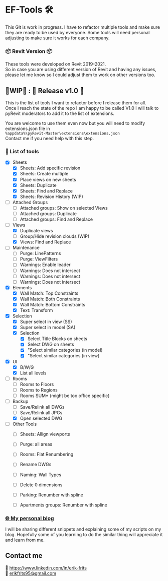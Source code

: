 # EF-Tools 🛠
This Git is work in progress. I have to refactor multiple tools and make sure they are ready to be used by everyone. 
Some tools will need personal adjusting to make sure it works for each company. 

### 📦 Revit Version 📦
These tools were developed on Revit 2019-2021.  
So in case you are using different version of Revit and having any issues,  
please let me know so I could adjust them to work on other versions too.

## 🚧WIP🚧 : 🎉 Release v1.0 🎉
This is the list of tools I want to refactor before I release them for all.  
Once I reach the state of the repo I am happy to be called V1.0 I will talk to pyRevit moderators to 
add it to the list of extensions.  

You are welcome to use them even now but you will need to modify extensions.json file in  
`%appdata%\pyRevit-Master\extensions\extensions.json`  
Contact me if you need help with this step.


### 📜 List of tools

- [x] Sheets
    - [x] Sheets: Add specific revision
    - [x] Sheets: Create multiple
    - [x] Place views on new sheets
    - [x] Sheets: Duplicate
    - [x] Sheets: Find and Replace
    - [x] Sheets: Revision History (WIP)
    
- [ ] Attached Groups
    - [ ] Attached groups: Show on selected Views
    - [ ] Attached groups: Duplicate 
    - [ ] Attached groups: Find and Replace 
        
- [ ] Views
    - [x] Duplicate views
    - [ ] Group/Hide revision clouds (WIP)
    - [x] Views: Find and Replace
    
- [ ] Maintenance
    - [ ] Purge: LinePatterns
    - [ ] Purge: ViewFilters
    - [ ] Warnings: Enable leader
    - [ ] Warnings: Does not intersect
    - [ ] Warnings: Does not intersect
    - [ ] Warnings: Does not intersect
    
- [x] Elements
    - [x] Wall Match: Top Constraints
    - [x] Wall Match: Both Constraints
    - [x] Wall Match: Bottom Constraints
    - [x] Text: Transform 
    
- [x] Selection
    - [x] Super select in view (SS)
    - [x] Super select in model (SA)
    - [x] Selection
        - [x] Select Title Blocks on sheets
        - [x] Select DWG on sheets
        - [x] "Select similar categories (in model)
        - [x] "Select similar categories (in view)
        
- [x] UI
    - [x] B/W/G 
    - [x] List all levels
           
- [ ] Rooms
    - [ ] Rooms to Floors
    - [ ] Rooms to Regions
    - [ ] Rooms SUM* (might be too office specific)
    
- [ ] Backup
    - [ ] Save/Relink all DWGs
    - [ ] Save/Relink all JPGs
    - [x] Open selected DWG
        
- [ ] Other Tools 
    - [ ] Sheets: Allign viewports
    - [ ] Purge: all areas
    - [ ] Rooms: Flat Renumbering
    - [ ] Rename DWGs
    - [ ] Naming: Wall Types 
    - [ ] Delete 0 dimensions
    - [ ] Parking: Renumber with spline
    - [ ] Apartments groups: Renumber with spline 


### [🌐 My personal blog ](www.erikfrits.com/blog "Erik Frits - Blog") 
I will be sharing different snippets and explaining some of my scripts on my blog. 
Hopefully some of you learning to do the similar thing will appreciate it and learn from me.

## Contact me

🤵 https://www.linkedin.com/in/erik-frits  
📨 erikfrits95@gmail.com

